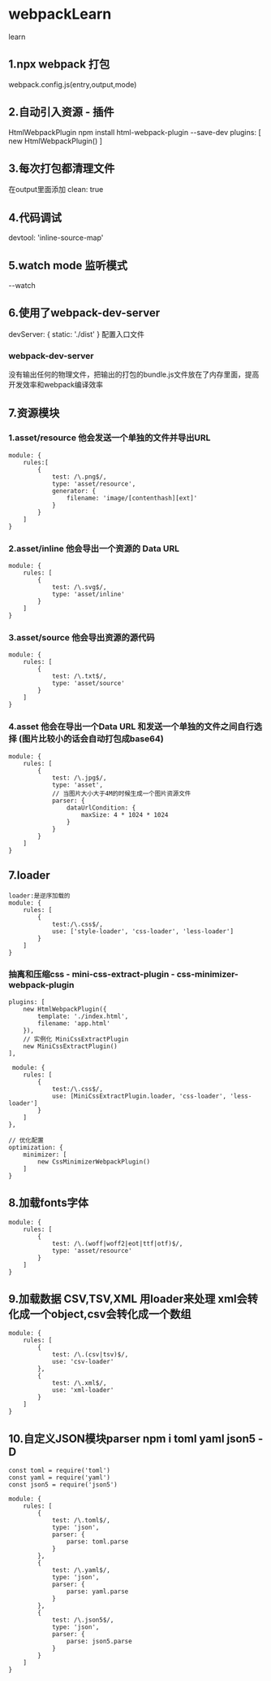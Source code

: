 # webpackLearn
learn
## 1.npx webpack 打包
webpack.config.js(entry,output,mode)
## 2.自动引入资源 - 插件
HtmlWebpackPlugin
npm install html-webpack-plugin --save-dev
plugins: [
    new HtmlWebpackPlugin()
]
## 3.每次打包都清理文件
在output里面添加
clean: true
## 4.代码调试
devtool: 'inline-source-map'
## 5.watch mode 监听模式
--watch
## 6.使用了webpack-dev-server
devServer: {
    static: './dist'
}
配置入口文件<br>
### webpack-dev-server 
没有输出任何的物理文件，把输出的打包的bundle.js文件放在了内存里面，提高开发效率和webpack编译效率
## 7.资源模块
### 1.asset/resource 他会发送一个单独的文件并导出URL
    module: {
        rules:[
            {
                test: /\.png$/,
                type: 'asset/resource',
                generator: {
                    filename: 'image/[contenthash][ext]'
                }
            }
        ]
    }
### 2.asset/inline 他会导出一个资源的 Data URL
    module: {
        rules: [
            {
                test: /\.svg$/,
                type: 'asset/inline'
            }
        ]
    }
### 3.asset/source 他会导出资源的源代码
    module: {
        rules: [
            {
                test: /\.txt$/,
                type: 'asset/source'
            }
        ]
    }
### 4.asset 他会在导出一个Data URL 和发送一个单独的文件之间自行选择 (图片比较小的话会自动打包成base64)
    module: {
        rules: [
            {
                test: /\.jpg$/,
                type: 'asset',
                // 当图片大小大于4M的时候生成一个图片资源文件
                parser: {
                    dataUrlCondition: {
                        maxSize: 4 * 1024 * 1024
                    }
                }
            }
        ]
    }
## 7.loader
    loader:是逆序加载的
    module: {
        rules: [
            {
                test:/\.css$/,
                use: ['style-loader', 'css-loader', 'less-loader']
            }
        ]
    }
### 抽离和压缩css - mini-css-extract-plugin - css-minimizer-webpack-plugin
    plugins: [
        new HtmlWebpackPlugin({
            template: './index.html',
            filename: 'app.html'
        }),
        // 实例化 MiniCssExtractPlugin
        new MiniCssExtractPlugin()
    ],  

     module: {
        rules: [
            {
                test:/\.css$/,
                use: [MiniCssExtractPlugin.loader, 'css-loader', 'less-loader']
            }
        ]
    },

    // 优化配置
    optimization: {
        minimizer: [
            new CssMinimizerWebpackPlugin()
        ]
    }
## 8.加载fonts字体
    module: {
        rules: [
            {
                test: /\.(woff|woff2|eot|ttf|otf)$/,
                type: 'asset/resource'
            }
        ]
    }
## 9.加载数据 CSV,TSV,XML 用loader来处理 xml会转化成一个object,csv会转化成一个数组

    module: {
        rules: [
            {
                test: /\.(csv|tsv)$/,
                use: 'csv-loader'
            },
            {
                test: /\.xml$/,
                use: 'xml-loader'
            }
        ]
    }
    
## 10.自定义JSON模块parser npm i toml yaml json5 -D

    const toml = require('toml')
    const yaml = require('yaml')
    const json5 = require('json5')

    module: {
        rules: [
            {
                test: /\.toml$/,
                type: 'json',
                parser: {
                    parse: toml.parse
                }
            },
            {
                test: /\.yaml$/,
                type: 'json',
                parser: {
                    parse: yaml.parse
                }
            },
            {
                test: /\.json5$/,
                type: 'json',
                parser: {
                    parse: json5.parse
                }
            }
        ]
    }